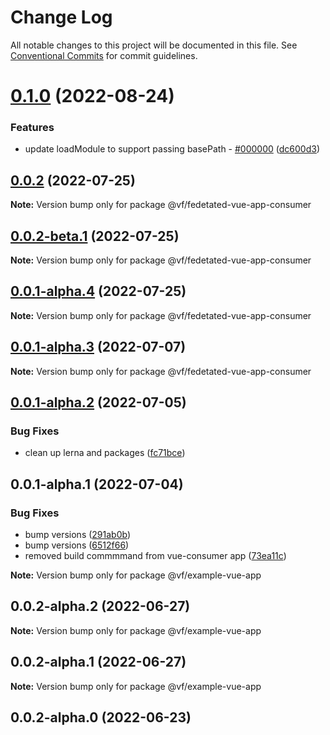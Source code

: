 # Change Log

All notable changes to this project will be documented in this file.
See [Conventional Commits](https://conventionalcommits.org) for commit guidelines.

# [0.1.0](https://vfuk-digital.visualstudio.com/Digital/_git/lib-web-federation-utils/compare/@vf/fedetated-vue-app-consumer@0.0.2...@vf/fedetated-vue-app-consumer@0.1.0) (2022-08-24)


### Features

* update loadModule to support passing basePath - [#000000](https://vfuk-digital.visualstudio.com/Digital/_git/lib-web-federation-utils/issues/000000) ([dc600d3](https://vfuk-digital.visualstudio.com/Digital/_git/lib-web-federation-utils/commits/dc600d3318c8d2de11f5886b0e99d9a8604bc3da))





## [0.0.2](https://vfuk-digital.visualstudio.com/Digital/_git/lib-web-federation-utils/compare/@vf/fedetated-vue-app-consumer@0.0.1-alpha.2...@vf/fedetated-vue-app-consumer@0.0.2) (2022-07-25)

**Note:** Version bump only for package @vf/fedetated-vue-app-consumer





## [0.0.2-beta.1](https://vfuk-digital.visualstudio.com/Digital/_git/lib-web-federation-utils/compare/@vf/fedetated-vue-app-consumer@0.0.1-alpha.3...@vf/fedetated-vue-app-consumer@0.0.2-beta.1) (2022-07-25)

**Note:** Version bump only for package @vf/fedetated-vue-app-consumer





## [0.0.1-alpha.4](https://dev.azure.com/vfuk-digital/Digital/_git/lib-web-federation-utils/compare/@vf/fedetated-vue-app-consumer@0.0.1-alpha.3...@vf/fedetated-vue-app-consumer@0.0.1-alpha.4) (2022-07-25)

**Note:** Version bump only for package @vf/fedetated-vue-app-consumer





## [0.0.1-alpha.3](https://vfuk-digital.visualstudio.com/Digital/_git/lib-web-federation-utils/compare/@vf/fedetated-vue-app-consumer@0.0.1-alpha.2...@vf/fedetated-vue-app-consumer@0.0.1-alpha.3) (2022-07-07)

**Note:** Version bump only for package @vf/fedetated-vue-app-consumer





## [0.0.1-alpha.2](https://vfuk-digital.visualstudio.com/Digital/_git/lib-web-federation-utils/compare/@vf/fedetated-vue-app-consumer@0.0.1-alpha.1...@vf/fedetated-vue-app-consumer@0.0.1-alpha.2) (2022-07-05)


### Bug Fixes

* clean up lerna and packages ([fc71bce](https://vfuk-digital.visualstudio.com/Digital/_git/lib-web-federation-utils/commits/fc71bceea2880b9d479d95903c6eea67fc2ee27f))





## 0.0.1-alpha.1 (2022-07-04)


### Bug Fixes

* bump versions ([291ab0b](https://vfuk-digital.visualstudio.com/Digital/_git/lib-web-federation-utils/commits/291ab0baf7d61d80547fdef3342d603a6abe5867))
* bump versions ([6512f66](https://vfuk-digital.visualstudio.com/Digital/_git/lib-web-federation-utils/commits/6512f660e099bbd478e17ed78cb38010bf8e37ab))
* removed build commmmand  from vue-consumer app ([73ea11c](https://vfuk-digital.visualstudio.com/Digital/_git/lib-web-federation-utils/commits/73ea11c2b984c567b6bda9d76cad3d16f94793cb))






**Note:** Version bump only for package @vf/example-vue-app





## 0.0.2-alpha.2 (2022-06-27)

**Note:** Version bump only for package @vf/example-vue-app





## 0.0.2-alpha.1 (2022-06-27)

**Note:** Version bump only for package @vf/example-vue-app





## 0.0.2-alpha.0 (2022-06-23)
